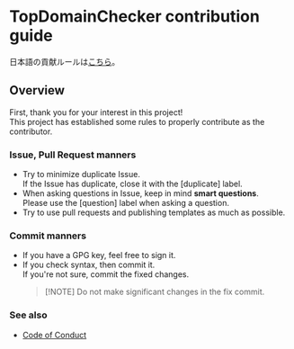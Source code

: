 # TopDomainChecker contribution guide

日本語の貢献ルールは[こちら](https://github.com/P2P-Develop/TopDomainChecker/blob/develop/docs/CONTRIBUTING-ja.md)。


## Overview

First, thank you for your interest in this project!  
This project has established some rules to properly contribute as the contributor.


### Issue, Pull Request manners

- Try to minimize duplicate Issue.  
  If the Issue has duplicate, close it with the \[duplicate\] label.
- When asking questions in Issue, keep in mind **smart questions**.  
  Please use the \[question\] label when asking a question.
- Try to use pull requests and publishing templates as much as possible.


### Commit manners

- If you have a GPG key, feel free to sign it.
- If you check syntax, then commit it.  
  If you're not sure, commit the fixed changes.
  > [!NOTE] Do not make significant changes in the fix commit.


### See also

- [Code of Conduct](https://github.com/P2P-Develop/TopDomainChecker/blob/develop/docs/CODE-OF-CONDUCT.md)
